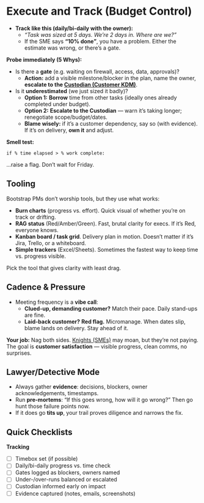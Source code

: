 # Execute and Track (Budget Control)

- **Track like this (daily/bi-daily with the owner):**
  - *“Task was sized at 5 days. We’re 2 days in. Where are we?”*
  - If the SME says **“10% done”**, you have a problem. Either the estimate was wrong, or there’s a gate.

**Probe immediately (5 Whys):**
- Is there a **gate** (e.g. waiting on firewall, access, data, approvals)?
  - **Action:** add a visible milestone/blocker in the plan, name the owner, **escalate to the [Custodian (Customer KDM)](./roles.md#the-custodian-customer---kdmspoc)**.
- Is it **underestimated** (we just sized it badly)?
  - **Option 1:** **Borrow** time from other tasks (ideally ones already completed under budget).
  - **Option 2:** **Escalate to the Custodian** — warn it’s taking longer; renegotiate scope/budget/dates.
  - **Blame wisely:** if it’s a customer dependency, say so (with evidence). If it’s on delivery, **own it** and adjust.

**Smell test:**

```
if % time elapsed > % work complete:
```

...raise a flag. Don’t wait for Friday.

## Tooling

Bootstrap PMs don’t worship tools, but they use what works:  
- **Burn charts** (progress vs. effort). Quick visual of whether you’re on track or drifting.  
- **RAG status** (Red/Amber/Green). Fast, brutal clarity for execs. If it’s Red, everyone knows.  
- **Kanban board / task grid**. Delivery plan in motion. Doesn’t matter if it’s Jira, Trello, or a whiteboard.  
- **Simple trackers** (Excel/Sheets). Sometimes the fastest way to keep time vs. progress visible.  

Pick the tool that gives clarity with least drag.

## Cadence & Pressure

- Meeting frequency is a **vibe call**:
  - **Clued-up, demanding customer?** Match their pace. Daily stand-ups are fine.
  - **Laid-back customer?** **Red flag.** Micromanage. When dates slip, blame lands on delivery. Stay ahead of it.

**Your job:** Nag both sides. [Knights (SMEs)](./roles.md#the-knight-sme) may moan, but they’re not paying.  
The goal is **customer satisfaction** — visible progress, clean comms, no surprises.

## Lawyer/Detective Mode

- Always gather **evidence**: decisions, blockers, owner acknowledgements, timestamps.
- Run **pre-mortems**: “If this goes wrong, how will it go wrong?” Then go hunt those failure points now.
- If it does go **tits up**, your trail proves diligence and narrows the fix.

## Quick Checklists

**Tracking**
- [ ] Timebox set (if possible)
- [ ] Daily/bi-daily progress vs. time check
- [ ] Gates logged as blockers, owners named
- [ ] Under-/over-runs balanced or escalated
- [ ] Custodian informed early on impact
- [ ] Evidence captured (notes, emails, screenshots)
